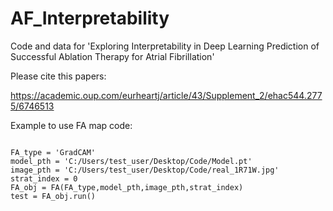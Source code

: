 # AF_Interpretability

Code and data for 'Exploring Interpretability in Deep Learning Prediction of Successful Ablation Therapy for Atrial Fibrillation'

Please cite this papers:

https://academic.oup.com/eurheartj/article/43/Supplement_2/ehac544.2775/6746513


Example to use FA map code:

<pre><code>
FA_type = 'GradCAM'
model_pth = 'C:/Users/test_user/Desktop/Code/Model.pt'
image_pth = 'C:/Users/test_user/Desktop/Code/real_1R71W.jpg'
strat_index = 0
FA_obj = FA(FA_type,model_pth,image_pth,strat_index)
test = FA_obj.run()

</code></pre>

